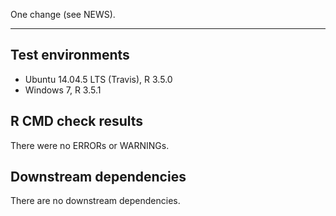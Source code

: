 One change (see NEWS).

---

## Test environments
* Ubuntu 14.04.5 LTS (Travis), R 3.5.0
* Windows 7, R 3.5.1

## R CMD check results

There were no ERRORs or WARNINGs. 

## Downstream dependencies

There are no downstream dependencies.
